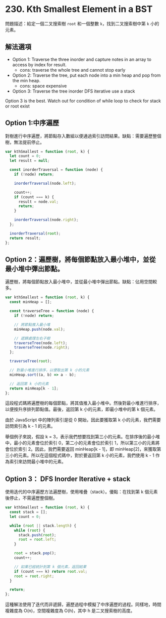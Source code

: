 # 230. Kth Smallest Element in a BST

問題描述：給定一個二叉搜索樹 `root` 和一個整數 `k`，找到二叉搜索樹中第 `k` 小的元素。

## 解法選項

- Option 1: Traverse the three inorder and capture notes in an array to access by index for result.
  - cons: traverse the whole tree and cannot stop early
- Option 2: Traverse the tree, put each node into a min heap and pop from the min heap.
  - cons: space expensive
- Option 3: Traverse the tree inorder DFS iterative use a stack

Option 3 is the best. Watch out for condition of while loop to check for stack or root exist

## Option 1:中序遍歷

對樹進行中序遍歷，將節點存入數組以便通過索引訪問結果。缺點：需要遍歷整個樹，無法提前停止。

```js
var kthSmallest = function (root, k) {
  let count = 0;
  let result = null;

  const inorderTraversal = function (node) {
    if (!node) return;

    inorderTraversal(node.left);

    count++;
    if (count === k) {
      result = node.val;
      return;
    }

    inorderTraversal(node.right);
  };

  inorderTraversal(root);
  return result;
};
```

## Option 2：遍歷樹，將每個節點放入最小堆中，並從最小堆中彈出節點。

遍歷樹，將每個節點放入最小堆中，並從最小堆中彈出節點。缺點：佔用空間較多。

```javascript
var kthSmallest = function (root, k) {
  const minHeap = [];

  const traverseTree = function (node) {
    if (!node) return;

    // 將節點推入最小堆
    minHeap.push(node.val);

    // 遞歸處理左右子樹
    traverseTree(node.left);
    traverseTree(node.right);
  };

  traverseTree(root);

  // 對最小堆進行排序，以便取出第 k 小的元素
  minHeap.sort((a, b) => a - b);

  // 返回第 k 小的元素
  return minHeap[k - 1];
};
```

這段程式碼將遍歷樹的每個節點，將其值推入最小堆中。然後對最小堆進行排序，以便按升序排列節點值。最後，返回第 k 小的元素，即最小堆中的第 k 個元素。

由於 JavaScript 中的陣列索引是從 0 開始，因此要獲取第 k 小的元素，我們需要訪問索引為 k - 1 的元素。

舉個例子來說，假設 k = 3，表示我們想要找到第三小的元素。在排序後的最小堆中，最小的元素會位於索引 0，第二小的元素會位於索引 1，所以第三小的元素將會位於索引 2。因此，我們需要返回 minHeap[k - 1]，即 minHeap[2]，來獲取第三小的元素。所以在這個程式碼中，對於要返回第 k 小的元素，我們使用 k - 1 作為索引來訪問最小堆中的元素。

## Option 3： DFS Inorder Iterative + stack

使用迭代的中序遍歷方法遍歷樹，使用堆疊（stack）。優點：在找到第 k 個元素後停止，不需遍歷整個樹。

```javascript
var kthSmallest = function (root, k) {
  const stack = [];
  let count = 0;

  while (root || stack.length) {
    while (root) {
      stack.push(root);
      root = root.left;
    }

    root = stack.pop();
    count++;

    // 如果已經統計到第 k 個元素，返回結果
    if (count === k) return root.val;
    root = root.right;
  }

  return;
};
```

這種解法使用了迭代而非遞歸，遍歷過程中模擬了中序遍歷的過程。同樣地，時間複雜度為 O(n)，空間複雜度為 O(h)，其中 h 是二叉搜索樹的高度。

